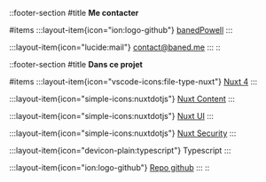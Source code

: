 ::footer-section
#title
**Me contacter**

#items
  :::layout-item{icon="ion:logo-github"}
  [banedPowell](https://github.com/banedPowell)
  :::

  :::layout-item{icon="lucide:mail"}
  <contact@baned.me>
  :::
::

::footer-section
#title
**Dans ce projet**

#items
  :::layout-item{icon="vscode-icons:file-type-nuxt"}
  [Nuxt 4](https://nuxt.com/)
  :::

  :::layout-item{icon="simple-icons:nuxtdotjs"}
  [Nuxt Content](https://content.nuxt.com)
  :::

  :::layout-item{icon="simple-icons:nuxtdotjs"}
  [Nuxt UI](https://ui.nuxt.com)
  :::

  :::layout-item{icon="simple-icons:nuxtdotjs"}
  [Nuxt Security](https://nuxt-security.vercel.app/)
  :::

  :::layout-item{icon="devicon-plain:typescript"}
  Typescript
  :::

  :::layout-item{icon="ion:logo-github"}
  [Repo github](https://github.com/banedPowell/portfolio)
  :::
::

